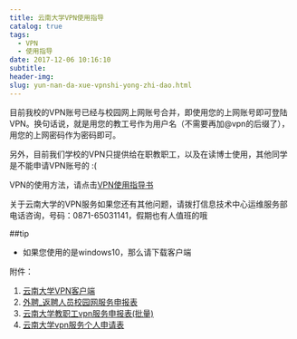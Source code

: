 ```yaml
---
title: 云南大学VPN使用指导
catalog: true
tags:
  - VPN
  - 使用指导
date: 2017-12-06 10:16:10
subtitle:
header-img:
slug: yun-nan-da-xue-vpnshi-yong-zhi-dao.html
---
```




目前我校的VPN账号已经与校园网上网账号合并，即使用您的上网账号即可登陆VPN。换句话说，就是用您的教工号作为用户名（不需要再加@vpn的后缀了），用您的上网密码作为密码即可。

另外，目前我们学校的VPN只提供给在职教职工，以及在读博士使用，其他同学是不能申请VPN账号的 :(

VPN的使用方法，请点击[VPN使用指导书][VPN使用指导书]

关于云南大学的VPN服务如果您还有其他问题，请拨打信息技术中心运维服务部电话咨询，号码：0871-65031141，假期也有人值班的哦

##tip

- 如果您使用的是windows10，那么请下载客户端

附件：

1. [云南大学VPN客户端][SVN客户端.zip]
2. [外聘_返聘人员校园网服务申报表][外聘_返聘人员校园网服务申报表]
3. [云南大学教职工vpn服务申报表(批量)][云南大学教职工vpn服务申报表(批量)]
4. [云南大学vpn服务个人申请表][云南大学vpn服务个人申请表]

[VPN使用指导书]: http://www.itc.ynu.edu.cn/info/1056/1069.htm
[SVN客户端.zip]: http://www.itc.ynu.edu.cn/system/_content/download.jsp?urltype=news.DownloadAttachUrl&owner=1414762128&wbfileid=2642843
[外聘_返聘人员校园网服务申报表]: http://www.itc.ynu.edu.cn/system/_content/download.jsp?urltype=news.DownloadAttachUrl&owner=1355056356&wbfileid=1730364
[云南大学教职工vpn服务申报表(批量)]: http://www.itc.ynu.edu.cn/system/_content/download.jsp?urltype=news.DownloadAttachUrl&owner=1355056356&wbfileid=1730363
[云南大学vpn服务个人申请表]: http://www.itc.ynu.edu.cn/system/_content/download.jsp?urltype=news.DownloadAttachUrl&owner=1355056356&wbfileid=1730362

